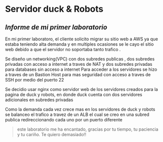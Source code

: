 # Servidor duck & Robots
## _Informe de mi primer laboratorio_


En mi primer laboratoro, el cliente solicito migrar su sitio web a AWS   ya que estaba teniendo alta demanda y en multiples ocasiones se le cayo el sitio web debido a que el servidor no soportaba tanto trafico .

Se diseño un networking(VPC) con  dos  subredes publicas , dos   subredes privadas con acceso a internet a traves de NAT y dos subredes privadas para databases sin acceso a internet
Para acceder a los servidores se hizo a traves de un Bastion Host para mas seguridad con acceso a traves de SSH por medio del puerto 22 

Se decidio usar nginx  como servidor web de los servidores creados para la pagina de duck y robots, en donde duck cuenta con dos servidores adicionales en subredes privadas 

Como la demanda cada vez crece mas en los servidores de duck y robots se balanceo el trafico a travez de un ALB     el cual se creo en una subred publica redireccionando cada uno por un puerto diferente 

> este laboratorio me ha encantado, gracias por tu tiempo, tu paciencia y tu cariño. Te quiero demasiado!! 
